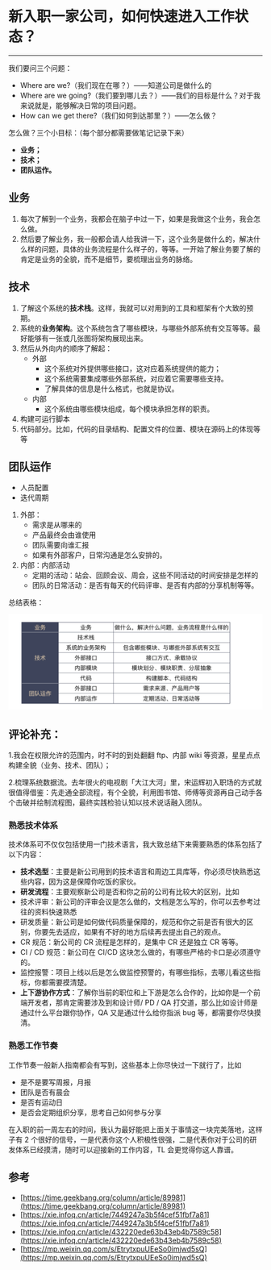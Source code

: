 # 新入职一家公司，如何快速进入工作状态？

---

我们要问三个问题：

- Where are we?（我们现在在哪？）——知道公司是做什么的
- Where are we going?（我们要到哪儿去？）——我们的目标是什么？对于我来说就是，能够解决日常的项目问题。
- How can we get there?（我们如何到达那里？）——怎么做？

怎么做？三个小目标：（每个部分都需要做笔记记录下来）

- **业务；**
- **技术；**
- **团队运作。**

## 业务

1. 每次了解到一个业务，我都会在脑子中过一下，如果是我做这个业务，我会怎么做。
2. 然后要了解业务，我一般都会请人给我讲一下，这个业务是做什么的，解决什么样的问题，具体的业务流程是什么样子的，等等。一开始了解业务要了解的肯定是业务的全貌，而不是细节，要梳理出业务的脉络。

## 技术

1. 了解这个系统的**技术栈**。这样，我就可以对用到的工具和框架有个大致的预期。
2. 系统的**业务架构**。这个系统包含了哪些模块，与哪些外部系统有交互等等。最好能够有一张或几张图将架构展现出来。
3. 然后从外向内的顺序了解起：
   - 外部
     - 这个系统对外提供哪些接口，这对应着系统提供的能力；
     - 这个系统需要集成哪些外部系统，对应着它需要哪些支持。
     - 了解具体的信息是什么格式，也就是协议。
   - 内部
     - 这个系统由哪些模块组成，每个模块承担怎样的职责。
4. 构建可运行脚本
5. 代码部分。比如，代码的目录结构、配置文件的位置、模块在源码上的体现等等

## 团队运作

- 人员配置
- 迭代周期

1. 外部：
   - 需求是从哪来的
   - 产品最终会由谁使用
   - 团队需要向谁汇报
   - 如果有外部客户，日常沟通是怎么安排的。
2. 内部：内部活动
   - 定期的活动：站会、回顾会议、周会，这些不同活动的时间安排是怎样的
   - 团队的日常活动：是否有每天的代码评审、是否有内部的分享机制等等。

总结表格：

![Untitled](../images/Untitled.png)

## 评论补充：

1.我会在权限允许的范围内，时不时的到处翻翻 ftp、内部 wiki 等资源，星星点点构建全貌（业务、技术、团队）；

2.梳理系统数据流。去年很火的电视剧「大江大河」里，宋运辉初入职场的方式就很值得借鉴：先走通全部流程，有个全貌，利用图书馆、师傅等资源再自己动手各个击破并绘制流程图，最终实践检验认知以技术说话融入团队。

### 熟悉技术体系

技术体系可不仅仅包括使用一门技术语言，我大致总结下来需要熟悉的体系包括了以下内容：

- **技术选型**：主要是新公司用到的技术语言和周边工具库等，你必须尽快熟悉这些内容，因为这是保障你吃饭的家伙。
- **研发流程**：主要观察新公司是否和你之前的公司有比较大的区别，比如
- 技术评审：新公司的评审会议是怎么做的，文档是怎么写的，你可以去参考过往的资料快速熟悉
- 研发质量：新公司是如何做代码质量保障的，规范和你之前是否有很大的区别，你要先去适应，如果有不好的地方后续再去提出自己的观点。
- CR 规范：新公司的 CR 流程是怎样的，是集中 CR 还是独立 CR 等等。
- CI / CD 规范：新公司在 CI/CD 这块怎么做的，有哪些严格的卡口是必须遵守的。
- 监控报警：项目上线以后是怎么做监控预警的，有哪些指标，去哪儿看这些指标，你都需要摸清楚。
- **上下游协作方式**：了解你当前的职位和上下游是怎么合作的，比如你是一个前端开发者，那肯定需要涉及到和设计师/ PD / QA 打交道，那么比如设计师是通过什么平台跟你协作，QA 又是通过什么给你指派 bug 等，都需要你尽快摸清。

### 熟悉工作节奏

工作节奏一般新人指南都会有写到，这些基本上你尽快过一下就行了，比如

- 是不是要写周报，月报
- 团队是否有晨会
- 是否有运动日
- 是否会定期组织分享，思考自己如何参与分享

在入职的前一周左右的时间，我认为最好能把上面关于事情这一块完美落地，这样子有 2 个很好的信号，一是代表你这个人积极性很强，二是代表你对于公司的研发体系已经摸清，随时可以迎接新的工作内容，TL 会更觉得你这人靠谱。

## 参考

- [https://time.geekbang.org/column/article/89981](https://time.geekbang.org/column/article/89981)
- [https://xie.infoq.cn/article/7449247a3b5f4cef51fbf7a81](https://xie.infoq.cn/article/7449247a3b5f4cef51fbf7a81)
- [https://xie.infoq.cn/article/432220ede63b43eb4b7589c58](https://xie.infoq.cn/article/432220ede63b43eb4b7589c58)
- [https://mp.weixin.qq.com/s/EtrytxpuUEeSo0imjwd5sQ](https://mp.weixin.qq.com/s/EtrytxpuUEeSo0imjwd5sQ)
